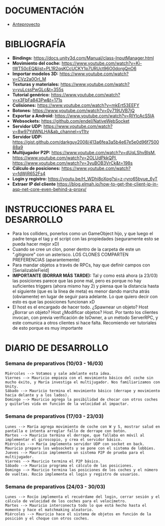 # DOCUMENTACIÓN
- [Anteproyecto](Anteproyecto.md)

# BIBLIOGRAFÍA
- **Bindings:** https://docs.unity3d.com/Manual/class-InputManager.html
- **Movimiento del coche:** https://www.youtube.com/watch?v=Ki-tWT50cEQ&list=PL1R2qsKCcUCKY1p7URUct96O0dorgQnO6
- **Importar modelos 3D:** https://www.youtube.com/watch?v=CVz2a0Orl_M
- **Texturas y materiales:** https://www.youtube.com/watch?v=yuLcssPwGLc&t=355s
- **Tutorial genérico:** https://www.youtube.com/watch?v=x3FbFa843Pw&t=171s
- **Colisiones:** https://www.youtube.com/watch?v=mkErt53EEFY
- **Botones:** https://www.youtube.com/watch?v=0y719UVB7jQ
- **Exportar a Android:** https://www.youtube.com/watch?v=RIYIcAcS5IA
- **Websockets:** https://github.com/endel/NativeWebSocket
- **Servidor UDP:** https://www.youtube.com/watch?v=8w97YdWNLHA&ab_channel=v11tv
- **Servidor UDP:** https://gist.github.com/darkguy2008/413a6fea3a5b4e67e5e0d96f750088a9
- **Multijugador P2P:** https://www.youtube.com/watch?v=dUqLShvBIsM, https://www.youtube.com/watch?v=2OLUdPkkQPI, https://www.youtube.com/watch?v=3yuBOB3VrCk&t=198s
- **Cálculo de posiciones:** https://www.youtube.com/watch?v=fdWjR652Fs4
- **Login y registro:** https://youtu.be/H_WDhi8oXpg?si=z-ryro65byue_6yT
- **Extraer IP del cliente** https://blog.elmah.io/how-to-get-the-client-ip-in-asp-net-core-even-behind-a-proxy/

# INSTRUCCIONES PARA EL DESARROLLO
- Para los colliders, ponerlos como un GameObject hijo, y que luego el padre tenga el tag y el script con las propiedades (seguramente esto se pueda hacer mejor xD)
- Cuando se cree un clon, poner dentro de la carpeta de este un ".gitignore" con un asterisco. LOS CLONES COMPARTEN PREFERENCIAS (aparantemente)
- Para mandar objetos a través de RPCs, hay que definir campos con \[SerializableField\]
- **IMPORTANTE (BORRAR MÁS TARDE):** Tal y como está ahora (a 23/03) las posiciones parece que las pone mal, pero es porque no hay suficientes triggers (ahora mismo hay 2) y piensa que la distancia hasta el siguiente (que es la línea de meta) es menor dando marcha atrás (obviamente) en lugar de seguir para adelante. Lo que quiero decir con esto es que las posiciones funcionan xD
- El host es el encargado de hacer todo. ¿Spawnear un objeto? Host ¿Borrar un objeto? Host ¿Modificar objetos? Host. Por tanto los clientes invocan, con previa verificación de IsOwner, a un método ServerRPC, y este comunica a otros clientes si hace falta. Recomiendo ver tutoriales de esto porque es muy importante

# DIARIO DE DESARROLLO
### Semana de preparativos (10/03 - 16/03)
    Miércoles --> Votamos y sale adelante esta idea.
    Viernes --> Mauricio empieza con el movimiento básico del coche sin mucho éxito, y María investiga el multijugador. Nos familiarizamos con Unity.
    Sábado --> Mauricio termina el movimiento básico (derrape y movimiento hacia delante y a los lados).
    Domingo --> Mauricio agrega la posibilidad de chocar con otros coches y quitarles vida en función de la velocidad al impactar.
### Semana de preparativos (17/03 - 23/03)
    Lunes --> María agrega movimiento de coche con W y S, mostrar salud en pantalla e intenta arreglar fallo de derrape con botón.
    Martes --> Mauricio termina el derrape, que fallaba en móvil al implementar el giroscopio, y crea el servidor básico.
    Miércoles --> María implementa servidor UDP con socket en back. Mauricio prepara los websockets y se pone con el sistema de lobbies.
    Jueves --> Mauricio implementa un sistema P2P de prueba para el multijugador.
    Viernes --> Mauricio termina el P2P básico.
    Sábado --> Mauricio programa el cálculo de las posiciones.
    Domingo --> Mauricio termina las posiciones de los coches y el número de vueltas. Rocío implementa el login y registro de usuarios.
### Semana de preparativos (24/03 - 30/03)
    Lunes --> Rocío implementa el recuérdame del login, cerrar sesión y el cálculo de velocidad de los coches para el velocímetro.
    Martes --> Mauricio interconecta todo lo que está hecho hasta el momento y hace el matchmaking aleatorio.
    Miércoles --> Mauricio hace el sistema de objetos en función de la posición y el choque con otros coches.